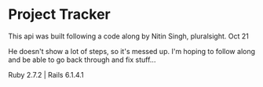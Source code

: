 # Project Tracker

This api was built following a code along by Nitin Singh, pluralsight. Oct 21

He doesn't show a lot of steps, so it's messed up. I'm hoping to follow along and be able to go back through and fix stuff...

Ruby 2.7.2 |
Rails 6.1.4.1

